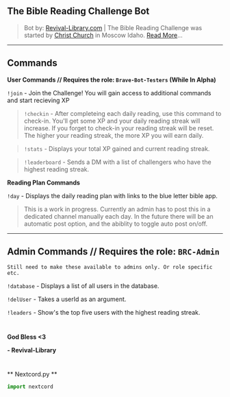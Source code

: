 The Bible Reading Challenge Bot
---

>Bot by: [Revival-Library.com](https://revival-library.com) | The Bible Reading Challenge was started by [Christ Church](https://biblereading.christkirk.com/) in Moscow Idaho.
[Read More](https://revival-library.com/bible-reading-challenge)...

---
Commands
---
**User Commands // Requires the role: `Brave-Bot-Testers` (While In Alpha)**

`!join` - Join the Challenge! You will gain access to additional commands and start recieving XP
>`!checkin` - After completeing each daily reading, use this command to check-in. You'll get some XP and your daily reading streak will increase. If you forget to check-in your reading streak will be reset. The higher your reading streak, the more XP you will earn daily.

>`!stats` - Displays your total XP gained and current reading streak.

>`!leaderboard` - Sends a DM with a list of challengers who have the highest reading streak.

**Reading Plan Commands**

`!day` - Displays the daily reading plan with links to the blue letter bible app.
> This is a work in progress. Currently an admin has to post this in a dedicated channel manually each day. In the future there will be an automatic post option, and the abiblity to toggle auto post on/off.


---
Admin Commands // Requires the role: `BRC-Admin`
---
`Still need to make these available to admins only. Or role specific etc.`

`!database` - Displays a list of all users in the database.

`!delUser` - Takes a userId as an argument.

`!leaders` - Show's the top five users with the highest reading streak.

#
**God Bless <3**
 
**- Revival-Library**

#

** Nextcord.py **
```python
import nextcord
```